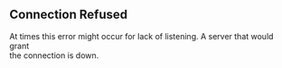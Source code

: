 ## Connection Refused
At times this error might occur for lack of listening. A server that would grant \
the connection is down.
